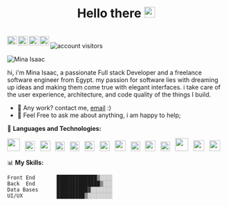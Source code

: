 <h1 align="center"> Hello there <img src="https://media.giphy.com/media/hvRJCLFzcasrR4ia7z/giphy.gif" width="25px" height="25px"></h1>
<br/>

<a href="https://www.facebook.com/Mina.Isaac.Aziz">
  <img align="left" alt="Mina Isaac Facebook" width="22px" height="20px" src="https://cdn.cdnlogo.com/logos/f/84/facebook.svg" />
</a>
<!--<a href="https://twitter.com/mina__isaac">
  <img align="left" alt="Mina__isaac| Twitter" width="22px" src="https://cdn.cdnlogo.com/logos/t/48/twitter.png" />
</a>-->
<a href="mailto:mina.isaac.aziz@outlook.com">
  <img align="left" alt="Outlook" width="22px" src="https://cdn.cdnlogo.com/logos/o/82/outlook.svg" />
</a>
<a href="https://www.linkedin.com/in/minaisaac/">
  <img align="left" alt="Mina Isaac LinkedIN" width="22px" src="https://cdn.cdnlogo.com/logos/l/66/linkedin-icon.svg" />
</a>
<a href="https://codepen.io/minaisaac">
  <img align="left" alt="Code Pen " width="22px" src="https://cdn.cdnlogo.com/logos/c/77/codepen-icon.svg" />
</a>

![account visitors](https://visitor-badge.laobi.icu/badge?page_id=mina-isaac-99)

<img  alt="Mina Isaac" src="https://i.imgur.com/3kN5U8S.png">

 hi, i'm Mina Isaac, a passionate Full stack Developer and a freelance software engineer from Egypt. my passion for software lies with dreaming up ideas and making them come true with elegant interfaces. i take care of the user experience, architecture, and code quality of the things I build.

<!--   <img align="right" alt="GIF" src="https://mina-isaac.com/images/code.gif" class="img-fluid" width="300" height="220" /> -->
  
- 💼 Any work? contact me, [email](mailto:mina.isaac.aziz@outlook.com) :)
- 💬 Feel Free to ask me about anything, i am happy to help;

🔧 **Languages and Technologies:**  

<img height="29" src="https://cdn.cdnlogo.com/logos/h/90/html-5.svg"> &nbsp; <img height="23" src="https://cdn.cdnlogo.com/logos/c/18/css.svg"> &nbsp; <img height="24" src="https://cdn.cdnlogo.com/logos/b/50/bootstrap.svg"> &nbsp; <img height="22" src="https://cdn.cdnlogo.com/logos/t/58/tailwindcss.svg"> &nbsp;
<img height="22" src="https://cdn.cdnlogo.com/logos/j/44/javascript.svg"> &nbsp; <img height="23" src="https://cdn.cdnlogo.com/logos/t/96/typescript.svg"> &nbsp; <img height="23" src="https://cdn.cdnlogo.com/logos/v/69/vue.svg"> &nbsp; <img height="25" src="https://cdn.cdnlogo.com/logos/a/24/angular-icon.svg"> &nbsp; <img height="22" src="https://cdn.cdnlogo.com/logos/p/71/php.svg"> &nbsp; <img height="24" src="https://cdn.cdnlogo.com/logos/w/94/wordpress-blue.svg"> &nbsp; 
<img height="22" src="https://cdn.cdnlogo.com/logos/l/23/laravel.svg"> &nbsp; <img height="30" src="https://cdn.cdnlogo.com/logos/m/47/mysql.svg"> &nbsp; 
<img height="25" src="https://cdn.cdnlogo.com/logos/u/89/ubuntu.svg"> &nbsp; <img height="25" src="https://cdn.cdnlogo.com/logos/g/15/git-icon.svg">

 📊 **My Skills:**

```text
Front End       █████████████▒░░░░   
Back  End       ██████████████▒░░░   
Data Bases      ██████████▓░░░░░░░   
UI/UX           █████████▒░░░░░░░░  
```
 <!--
 ⚙️ **Account Analytics:**
<div align="center" style="display:flex;flex-direction:row;">
  <img class="img" height="150px" src="https://github-readme-stats-eight-theta.vercel.app/api?username=mina-isaac-99&show_icons=true&count_private=true&include_all_commits=true&theme=dark&hide=stars,issues"/>
  <img class="img" height="150px" src="https://github-readme-stats-eight-theta.vercel.app/api/top-langs/?username=mina-isaac-99&theme=dark&layout=compact" />
</div>
-->
